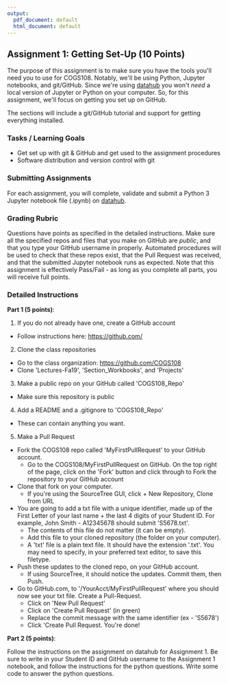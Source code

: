 ```yaml
---
output:
  pdf_document: default
  html_document: default
---
```


## Assignment 1: Getting Set-Up (10 Points)

The purpose of this assignment is to make sure you have the tools you'll need you to use
for COGS108. Notably, we'll be using Python, Jupyter notebooks, and git/GitHub. Since we're using [datahub](http://datahub.ucsd.edu) you won't *need* a local version of Jupyter or Python on your computer. So, for this assignment, we'll focus on getting you set up on GitHub.

The sections will include a git/GitHub tutorial and support for getting everything installed. 

### Tasks / Learning Goals

- Get set up with git & GitHub and get used to the assignment procedures
- Software distribution and version control with git

### Submitting Assignments

For each assignment, you will complete, validate and submit a Python 3 Jupyter notebook file (.ipynb) on [datahub](http://datahub.ucsd.edu). 


### Grading Rubric

Questions have points as specified in the detailed instructions. Make sure all the
specified repos and files that you make on GitHub are *public*, and that you type your GitHub username in properly. Automated procedures will be used to check that these repos exist, that the Pull Request was received, and that the submitted Jupyter notebook runs as expected. Note that this assignment is effectively Pass/Fail - as long as you complete all parts, you will receive full points.

### Detailed Instructions

**Part 1 (5 points)**:

1. If you do not already have one, create a GitHub account 
  - Follow instructions here: https://github.com/
2. Clone the class repositories
  - Go to the class organization: https://github.com/COGS108
  - Clone 'Lectures-Fa19', 'Section_Workbooks', and 'Projects'
3. Make a public repo on your GitHub called 'COGS108_Repo'
  - Make sure this repository is public
4. Add a README and a .gitignore to 'COGS108_Repo'
  - These can contain anything you want.
5. Make a Pull Request
  - Fork the COGS108 repo called 'MyFirstPullRequest' to your GitHub account.
    - Go to the COGS108/MyFirstPullRequest on GitHub. On the top right of the page, click on the 'Fork' button and click through to Fork the repository to your GitHub account
  - Clone that fork on your computer.
    - If you're using the SourceTree GUI, click + New Repository, Clone from URL
  - You are going to add a txt file with a unique identifier, made up of the First Letter of your last name + the last 4 digits of your Student ID. For example, John Smith - A12345678 should submit 'S5678.txt'. 
    - The contents of this file do not matter (it can be empty). 
    - Add this file to your cloned repository (the folder on your computer).
    - A 'txt' file is a plain text file. It should have the extension '.txt'. You may need to specify, in your preferred text editor, to save this filetype.
  - Push these updates to the cloned repo, on your GitHub account.
    - If using SourceTree, it should notice the updates. Commit them, then Push.
  - Go to GitHub.com, to '/YourAcct/MyFirstPullRequest' where you should now see your txt file. Create a Pull-Request.
    - Click on 'New Pull Request'
    - Click on 'Create Pull Request' (in green)
    - Replace the commit message with the same identifier (ex - 'S5678')
    - Click 'Create Pull Request. You're done!

**Part 2 (5 points)**:

Follow the instructions on the assignment on datahub for Assignment 1. Be sure to write in your Student ID and GitHub username to the Assignment 1 notebook, and follow the instructions for the python questions. Write some code to answer the python questions.